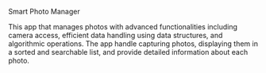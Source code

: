 Smart Photo Manager 

This app that manages photos with advanced functionalities including camera access, efficient data handling using data structures, and algorithmic operations.
The app handle capturing photos, displaying them in a sorted and searchable list, and provide detailed information about each photo.

